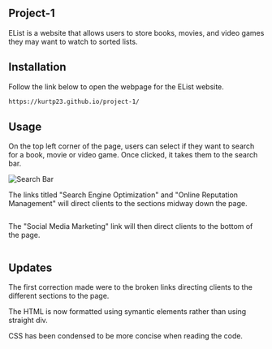 ## Project-1

EList is a website that allows users to store books, movies, and video games they may want to watch to sorted lists.

## Installation

Follow the link below to open the webpage for the EList website.

```bash
https://kurtp23.github.io/project-1/
```

## Usage 

On the top left corner of the page, users can select if they want to search for a book, movie or video game. Once clicked, it takes them to the search bar.

![Search Bar](https://github.com/kurtp23/project-1/blob/readMe/readMePictures/Screen%20Shot%202021-01-04%20at%2012.22.57%20PM.png)

The links titled "Search Engine Optimization" and "Online Reputation Management" will direct clients to the sections midway down the page.

![]() 

The "Social Media Marketing" link will then direct clients to the bottom of the page.

![]()

## Updates

The first correction made were to the broken links directing clients to the different sections to the page. 

The HTML is now formatted using symantic elements rather than using straight div.

CSS has been condensed to be more concise when reading the code.
